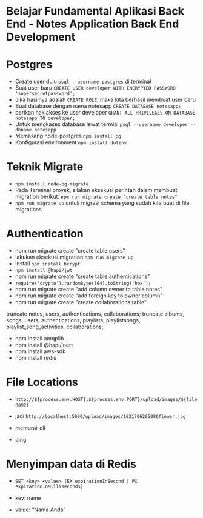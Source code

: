 # Belajar Fundamental Aplikasi Back End - Notes Application Back End Development

# Postgres
- Create user dulu `psql --username postgres` di terminal
- Buat user baru `CREATE USER developer WITH ENCRYPTED PASSWORD 'supersecretpassword';`
- Jika hasilnya adalah `CREATE ROLE`, maka kita berhasil membuat user baru
- Buat database dengan nama notesapp `CREATE DATABASE notesapp;`
- berikan hak akses ke user developer `GRANT ALL PRIVILEGES ON DATABASE notesapp TO developer;`
- Untuk mengkases database lewat termial `psql --username developer --dbname notesapp`
- Memasang node-postgres `npm install pg`
- Konfigurasi environment `npm install dotenv`

# Teknik Migrate
- `npm install node-pg-migrate`
-  Pada Terminal proyek, silakan eksekusi perintah dalam membuat migration berikut: `npm run migrate create "create table notes"`
- `npm run migrate up` untuk migrasi schema yang sudah kita buat di file migrations

# Authentication
- npm run migrate create "create table users"
- lakukan eksekusi migration `npm run migrate up`
- install `npm install bcrypt`
- `npm install @hapi/jwt`
- npm run migrate create "create table authentications"
- `require('crypto').randomBytes(64).toString('hex');`
- npm run migrate create "add column owner to table notes"
- npm run migrate create "add foreign key to owner column"
- npm run migrate create "create collaborations table"

truncate notes, users, authentications, collaborations;
truncate albums, songs, users, authentications, playlists, playlistsongs, playlist_song_activities, collaborations;

- npm install amqplib
- npm install @hapi/inert
- npm install aws-sdk
- npm install redis

# File Locations
- `http://${process.env.HOST}:${process.env.PORT}/upload/images/${filename}`
- jadi `http://localhost:5000/upload/images/1621706265086flower.jpg`


- memurai-cli
- ping

# Menyimpan data di Redis
- `SET <key> <value> [EX expirationInSecond | PX expirationInMilliseconds]`

- key: name
- value: “Nama Anda”